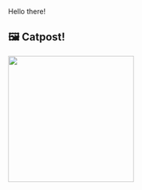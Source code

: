 Hello there!



## 🖼️ Catpost!

<sub>
    <img src="https://cdn2.thecatapi.com/images/MTQ5NDM4NQ.jpg" height="256">
</sub>

